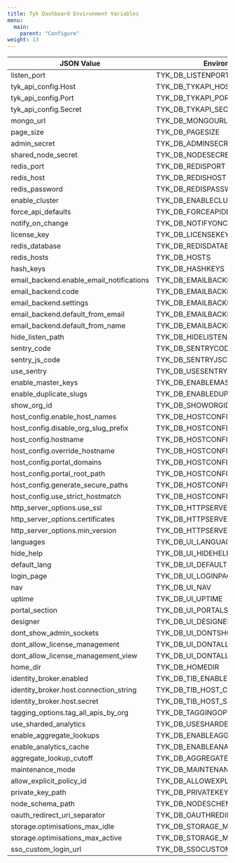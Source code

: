 ```yaml
---
title: Tyk Dashboard Environment Variables
menu:
  main:
    parent: "Configure"
weight: 13
---
```



| JSON Value                              | Environment Variable Name                    |
|-----------------------------------------|----------------------------------------------|
| listen_port                             | TYK_DB_LISTENPORT                            |
| tyk_api_config.Host                     | TYK_DB_TYKAPI_HOST                           |
| tyk_api_config.Port                     | TYK_DB_TYKAPI_PORT                           |
| tyk_api_config.Secret                   | TYK_DB_TYKAPI_SECRET                         |
| mongo_url                               | TYK_DB_MONGOURL                              |
| page_size                               | TYK_DB_PAGESIZE                              |
| admin_secret                            | TYK_DB_ADMINSECRET                           |
| shared_node_secret                      | TYK_DB_NODESECRET                            |
| redis_port                              | TYK_DB_REDISPORT                             |
| redis_host                              | TYK_DB_REDISHOST                             |
| redis_password                          | TYK_DB_REDISPASSWORD                         |
| enable_cluster                          | TYK_DB_ENABLECLUSTER                         |
| force_api_defaults                      | TYK_DB_FORCEAPIDEFAULTS                      |
| notify_on_change                        | TYK_DB_NOTIFYONCHANGE                        |
| license_key                             | TYK_DB_LICENSEKEY                            |
| redis_database                          | TYK_DB_REDISDATABASE                         |
| redis_hosts                             | TYK_DB_HOSTS                                 |
| hash_keys                               | TYK_DB_HASHKEYS                              |
| email_backend.enable_email_notifications| TYK_DB_EMAILBACKEND_ENABLEEMAILNOTIFICATIONS |
| email_backend.code                      | TYK_DB_EMAILBACKEND_CODE                     |
| email_backend.settings                  | TYK_DB_EMAILBACKEND_SETTINGS                 |
| email_backend.default_from_email        | TYK_DB_EMAILBACKEND_DEFAULTFROMEMAIL         |
| email_backend.default_from_name         | TYK_DB_EMAILBACKEND_DEFAULTFROMNAME          |
| hide_listen_path                        | TYK_DB_HIDELISTENPATH                        |
| sentry_code                             | TYK_DB_SENTRYCODE                            |
| sentry_js_code                          | TYK_DB_SENTRYJSCODE                          |
| use_sentry                              | TYK_DB_USESENTRY                             |
| enable_master_keys                      | TYK_DB_ENABLEMASTERKEYS                      |
| enable_duplicate_slugs                  | TYK_DB_ENABLEDUPLICATESLUGS                  |
| show_org_id                             | TYK_DB_SHOWORGID                             |
| host_config.enable_host_names           | TYK_DB_HOSTCONFIG_ENABLEHOSTNAMES            |
| host_config.disable_org_slug_prefix     | TYK_DB_HOSTCONFIG_DISABLEORGSLUGPREFIX       |
| host_config.hostname                    | TYK_DB_HOSTCONFIG_HOSTNAME                   |
| host_config.override_hostname           | TYK_DB_HOSTCONFIG_GATEWAYHOSTNAME            |
| host_config.portal_domains              | TYK_DB_HOSTCONFIG_PORTALDOMAINS              |
| host_config.portal_root_path            | TYK_DB_HOSTCONFIG_PORTALROOTPATH             |
| host_config.generate_secure_paths       | TYK_DB_HOSTCONFIG_GENERATEHTTPS              |
| host_config.use_strict_hostmatch        | TYK_DB_HOSTCONFIG_USESTRICT                  |
| http_server_options.use_ssl             | TYK_DB_HTTPSERVEROPTIONS_USESSL              |
| http_server_options.certificates        | TYK_DB_HTTPSERVEROPTIONS_CERTIFICATES        |
| http_server_options.min_version         | TYK_DB_HTTPSERVEROPTIONS_MINVERSION          |
| languages                               | TYK_DB_UI_LANGUAGES                          |
| hide_help                               | TYK_DB_UI_HIDEHELP                           |
| default_lang                            | TYK_DB_UI_DEFAULTLANG                        |
| login_page                              | TYK_DB_UI_LOGINPAGE                          |
| nav                                     | TYK_DB_UI_NAV                                |
| uptime                                  | TYK_DB_UI_UPTIME                             |
| portal_section                          | TYK_DB_UI_PORTALSECTION                      |
| designer                                | TYK_DB_UI_DESIGNER                           |
| dont_show_admin_sockets                 | TYK_DB_UI_DONTSHOWADMINSOCKETMESSAGES        |
| dont_allow_license_management           | TYK_DB_UI_DONTALLOWLICENSEMANAGEMENT         |
| dont_allow_license_management_view      | TYK_DB_UI_DONTALLOWLICENSEMANAGEMENTVIEW     |
| home_dir                                | TYK_DB_HOMEDIR                               |
| identity_broker.enabled                 | TYK_DB_TIB_ENABLED                           |
| identity_broker.host.connection_string  | TYK_DB_TIB_HOST_CONNECTIONSTRING             |
| identity_broker.host.secret             | TYK_DB_TIB_HOST_SECRET                       |
| tagging_options.tag_all_apis_by_org     | TYK_DB_TAGGINGOPTIONS_TAGALLAPISBYORG        |
| use_sharded_analytics                   | TYK_DB_USESHARDEDANLAYTICS                   |
| enable_aggregate_lookups                | TYK_DB_ENABLEAGGREGATELOOKUPS                |
| enable_analytics_cache                  | TYK_DB_ENABLEANALYTICSCACHE                  |
| aggregate_lookup_cutoff                 | TYK_DB_AGGREGATELOOKUPCUTOFF                 |
| maintenance_mode                        | TYK_DB_MAINTENANCEMODE                       |
| allow_explicit_policy_id                | TYK_DB_ALLOWEXPLICITPOLICYID                 |
| private_key_path                        | TYK_DB_PRIVATEKEYPATH                        |
| node_schema_path                        | TYK_DB_NODESCHEMADIR                         |
| oauth_redirect_uri_separator            | TYK_DB_OAUTHREDIRECTURISEPARATOR             |
| storage.optimisations_max_idle            | TYK_DB_STORAGE_MAXIDLE             |
| storage.optimisations_max_active            | TYK_DB_STORAGE_MAXACTIVE             |
| sso_custom_login_url            | TYK_DB_SSOCUSTOMLOGINURL             |
